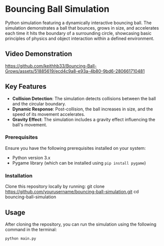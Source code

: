 # Bouncing Ball Simulation

Python simulation featuring a dynamically interactive bouncing ball. The simulation demonstrates a ball that bounces, grows in size, and accelerates each time it hits the boundary of a surrounding circle, showcasing basic principles of physics and object interaction within a defined environment.

## Video Demonstration

https://github.com/keithhb33/Bouncing-Ball-Grows/assets/51885619/ecd4c9a8-e93a-4b80-9bd6-280661710481

## Key Features

- **Collision Detection**: The simulation detects collisions between the ball and the circular boundary.
- **Dynamic Response**: Post-collision, the ball increases in size, and the speed of its movement accelerates.
- **Gravity Effect**: The simulation includes a gravity effect influencing the ball's movement.

### Prerequisites

Ensure you have the following prerequisites installed on your system:
- Python version 3.x
- Pygame library (which can be installed using `pip install pygame`)

### Installation
Clone this repository locally by running:
git clone https://github.com/yourusername/bouncing-ball-simulation.git
cd bouncing-ball-simulation

## Usage
After cloning the repository, you can run the simulation using the following command in the terminal:

`python main.py`




